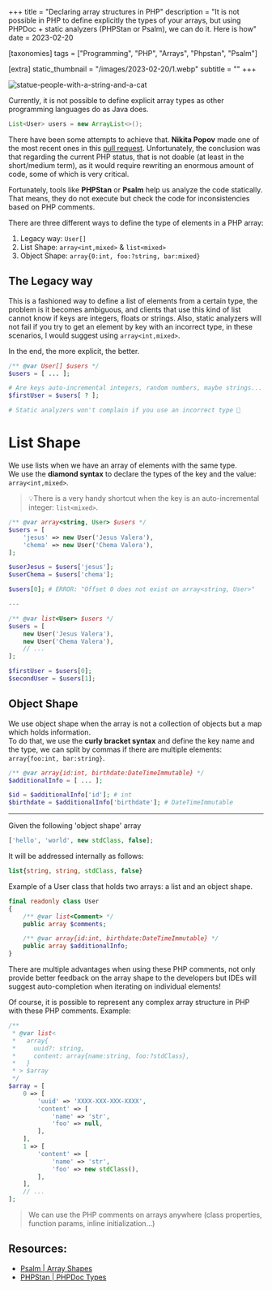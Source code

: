 +++
title = "Declaring array structures in PHP"
description = "It is not possible in PHP to define explicitly the types of your arrays, but using PHPDoc + static analyzers (PHPStan or Psalm), we can do it. Here is how"
date = 2023-02-20

[taxonomies]
tags = ["Programming", "PHP", "Arrays", "Phpstan", "Psalm"]

[extra]
static_thumbnail = "/images/2023-02-20/1.webp"
subtitle = ""
+++

![statue-people-with-a-string-and-a-cat](/images/2023-02-20/1.webp)

Currently, it is not possible to define explicit array types as other programming languages do as Java does.

```java
List<User> users = new ArrayList<>();
```

There have been some attempts to achieve that. **Nikita Popov** made one of the most recent ones in
this [pull request](https://github.com/PHPGenerics/php-generics-rfc/issues/45). Unfortunately, the conclusion was that
regarding the current PHP status, that is not doable (at least in the short/medium term), as it would require rewriting
an enormous amount of code, some of which is very critical.

Fortunately, tools like **PHPStan** or **Psalm** help us analyze the code statically. That means, they do not
execute but check the code for inconsistencies based on PHP comments.

There are three different ways to define the type of elements in a PHP array:

1. Legacy way: `User[]`
2. List Shape: `array<int,mixed>` & `list<mixed>`
3. Object Shape: `array{0:int, foo:?string, bar:mixed}`

## The Legacy way

This is a fashioned way to define a list of elements from a certain type, the problem is it becomes ambiguous, and
clients that use this kind of list cannot know if keys are integers, floats or strings.
Also, static analyzers will not fail if you try to get an element by key with an incorrect type, in these scenarios, I
would suggest using `array<int,mixed>`.

In the end, the more explicit, the better.

```php source
/** @var User[] $users */
$users = [ ... ];

# Are keys auto-incremental integers, random numbers, maybe strings... ?
$firstUser = $users[ ? ];

# Static analyzers won't complain if you use an incorrect type 🤕
```

# List Shape

We use lists when we have an array of elements with the same type.<br>
We use the **diamond syntax** to declare the types of the key and the value: `array<int,mixed>`.

> 💡There is a very handy shortcut when the key is an auto-incremental integer: `list<mixed>`.

```php source
/** @var array<string, User> $users */
$users = [
    'jesus' => new User('Jesus Valera'),
    'chema' => new User('Chema Valera'),
];

$userJesus = $users['jesus'];
$userChema = $users['chema'];

$users[0]; # ERROR: "Offset 0 does not exist on array<string, User>"

---

/** @var list<User> $users */
$users = [
    new User('Jesus Valera'),
    new User('Chema Valera'),
    // ...
];

$firstUser = $users[0];
$secondUser = $users[1];
```

## Object Shape

We use object shape when the array is not a collection of objects but a map which holds information.<br>
To do that, we use the **curly bracket syntax** and define the key name and the type, we can split by commas if there are multiple elements: `array{foo:int, bar:string}`.

```php source
/** @var array{id:int, birthdate:DateTimeImmutable} */
$additionalInfo = [ ... ];

$id = $additionalInfo['id']; # int
$birthdate = $additionalInfo['birthdate']; # DateTimeImmutable
```

---

Given the following 'object shape' array

```php source
['hello', 'world', new stdClass, false];
```

It will be addressed internally as follows:

```php source
list{string, string, stdClass, false}
```

<div class="separator"></div>

Example of a User class that holds two arrays: a list and an object shape.

```php source
final readonly class User
{
    /** @var list<Comment> */
    public array $comments;

    /** @var array{id:int, birthdate:DateTimeImmutable} */
    public array $additionalInfo;
}
```

There are multiple advantages when using these PHP comments, not only provide better feedback on the array shape to the developers but IDEs will suggest auto-completion when iterating on individual elements!

<div class="separator"></div>

Of course, it is possible to represent any complex array structure in PHP with these PHP comments. Example:

```php source
/**
 * @var list<
 *   array{
 *     uuid?: string,
 *     content: array{name:string, foo:?stdClass},
 *   }
 * > $array
 */
$array = [
    0 => [
        'uuid' => 'XXXX-XXX-XXX-XXXX',
        'content' => [
            'name' => 'str',
            'foo' => null,
        ],
    ],
    1 => [
        'content' => [
            'name' => 'str',
            'foo' => new stdClass(),
        ],
    ],
    // ...
];
```

> We can use the PHP comments on arrays anywhere (class properties, function params, inline initialization…)

## Resources:

- [Psalm | Array Shapes](https://psalm.dev/docs/annotating_code/type_syntax/array_types/)
- [PHPStan | PHPDoc Types](https://phpstan.org/writing-php-code/phpdoc-types#array-shapes)
